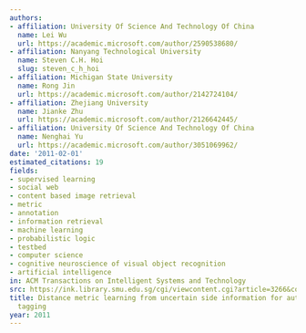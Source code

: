 ```yaml
---
authors:
- affiliation: University Of Science And Technology Of China
  name: Lei Wu
  url: https://academic.microsoft.com/author/2590538680/
- affiliation: Nanyang Technological University
  name: Steven C.H. Hoi
  slug: steven_c_h_hoi
- affiliation: Michigan State University
  name: Rong Jin
  url: https://academic.microsoft.com/author/2142724104/
- affiliation: Zhejiang University
  name: Jianke Zhu
  url: https://academic.microsoft.com/author/2126642445/
- affiliation: University Of Science And Technology Of China
  name: Nenghai Yu
  url: https://academic.microsoft.com/author/3051069962/
date: '2011-02-01'
estimated_citations: 19
fields:
- supervised learning
- social web
- content based image retrieval
- metric
- annotation
- information retrieval
- machine learning
- probabilistic logic
- testbed
- computer science
- cognitive neuroscience of visual object recognition
- artificial intelligence
in: ACM Transactions on Intelligent Systems and Technology
src: https://ink.library.smu.edu.sg/cgi/viewcontent.cgi?article=3266&context=sis_research
title: Distance metric learning from uncertain side information for automated photo
  tagging
year: 2011
---
```

